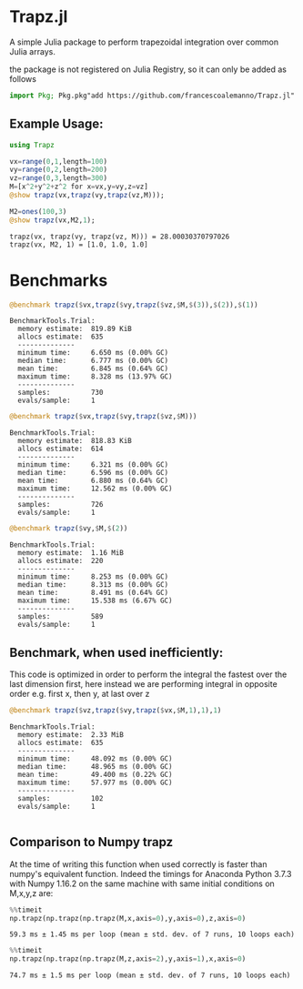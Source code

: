 # Trapz.jl

A simple Julia package to perform trapezoidal integration over common Julia arrays. 

the package is not registered on Julia Registry, so it can only be added as follows
```julia
import Pkg; Pkg.pkg"add https://github.com/francescoalemanno/Trapz.jl"
```


## Example Usage:


```julia
using Trapz

vx=range(0,1,length=100)
vy=range(0,2,length=200)
vz=range(0,3,length=300)
M=[x^2+y^2+z^2 for x=vx,y=vy,z=vz]
@show trapz(vx,trapz(vy,trapz(vz,M)));

M2=ones(100,3)
@show trapz(vx,M2,1);

```

    trapz(vx, trapz(vy, trapz(vz, M))) = 28.00030370797026
    trapz(vx, M2, 1) = [1.0, 1.0, 1.0]


# Benchmarks


```julia
@benchmark trapz($vx,trapz($vy,trapz($vz,$M,$(3)),$(2)),$(1))
```
    BenchmarkTools.Trial: 
      memory estimate:  819.89 KiB
      allocs estimate:  635
      --------------
      minimum time:     6.650 ms (0.00% GC)
      median time:      6.777 ms (0.00% GC)
      mean time:        6.845 ms (0.64% GC)
      maximum time:     8.328 ms (13.97% GC)
      --------------
      samples:          730
      evals/sample:     1
```julia
@benchmark trapz($vx,trapz($vy,trapz($vz,$M)))
```
    BenchmarkTools.Trial: 
      memory estimate:  818.83 KiB
      allocs estimate:  614
      --------------
      minimum time:     6.321 ms (0.00% GC)
      median time:      6.596 ms (0.00% GC)
      mean time:        6.880 ms (0.64% GC)
      maximum time:     12.562 ms (0.00% GC)
      --------------
      samples:          726
      evals/sample:     1
```julia
@benchmark trapz($vy,$M,$(2))
```
    BenchmarkTools.Trial: 
      memory estimate:  1.16 MiB
      allocs estimate:  220
      --------------
      minimum time:     8.253 ms (0.00% GC)
      median time:      8.313 ms (0.00% GC)
      mean time:        8.491 ms (0.64% GC)
      maximum time:     15.538 ms (6.67% GC)
      --------------
      samples:          589
      evals/sample:     1

## Benchmark, when used inefficiently:

This code is optimized in order to perform the integral the fastest over the last dimension first, here instead we are performing integral in opposite order e.g. first x, then y, at last over z


```julia
@benchmark trapz($vz,trapz($vy,trapz($vx,$M,1),1),1)
```
    BenchmarkTools.Trial: 
      memory estimate:  2.33 MiB
      allocs estimate:  635
      --------------
      minimum time:     48.092 ms (0.00% GC)
      median time:      48.965 ms (0.00% GC)
      mean time:        49.400 ms (0.22% GC)
      maximum time:     57.977 ms (0.00% GC)
      --------------
      samples:          102
      evals/sample:     1
```julia

```


## Comparison to Numpy trapz
At the time of writing this function when used correctly is faster than numpy's equivalent function.
Indeed the timings for Anaconda Python 3.7.3 with Numpy 1.16.2 on the same machine with same initial conditions on M,x,y,z are:
```python
%%timeit
np.trapz(np.trapz(np.trapz(M,x,axis=0),y,axis=0),z,axis=0)
```
    59.3 ms ± 1.45 ms per loop (mean ± std. dev. of 7 runs, 10 loops each)
```python
%%timeit
np.trapz(np.trapz(np.trapz(M,z,axis=2),y,axis=1),x,axis=0)
```
    74.7 ms ± 1.5 ms per loop (mean ± std. dev. of 7 runs, 10 loops each)
```python

```
